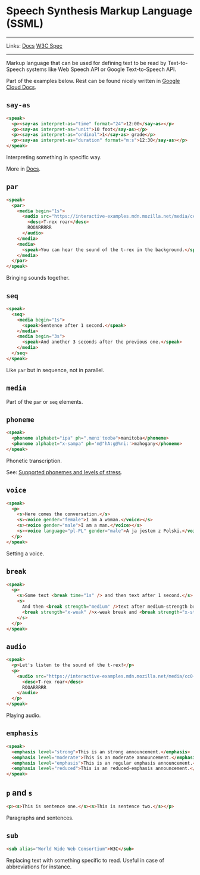 # Speech Synthesis Markup Language (SSML)

---

Links: [Docs](https://cloud.google.com/text-to-speech/docs/ssml) [W3C Spec](https://www.w3.org/TR/speech-synthesis11/)

---

Markup language that can be used for defining text to be read by Text-to-Speech systems like Web Speech API or Google Text-to-Speech API.

Part of the examples below. Rest can be found nicely written in [Google Cloud Docs](https://cloud.google.com/text-to-speech/docs/ssml).

## `say-as`

```html
<speak>
  <p><say-as interpret-as="time" format="24">12:00</say-as></p>
  <p><say-as interpret-as="unit">10 foot</say-as></p>
  <p><say-as interpret-as="ordinal">1</say-as> grade</p>
  <p><say-as interpret-as="duration" format="m:s">12:30</say-as></p>
</speak>
```

Interpreting something in specific way.

More in [Docs](https://cloud.google.com/text-to-speech/docs/ssml#say%E2%80%91as).

## `par`

```html
<speak>
  <par>
    <media begin="1s">
      <audio src="https://interactive-examples.mdn.mozilla.net/media/cc0-audio/t-rex-roar.mp3">
        <desc>T-rex roar</desc>
        ROOARRRRR
      </audio>
    </media>
    <media>
      <speak>You can hear the sound of the t-rex in the background.</speak>
    </media>
  </par>
</speak>
```

Bringing sounds together.

## `seq`

```html
<speak>
  <seq>
    <media begin="1s">
      <speak>Sentence after 1 second.</speak>
    </media>
    <media begin="3s">
      <speak>And another 3 seconds after the previous one.</speak>
    </media>
  </seq>
</speak>
```

Like `par` but in sequence, not in parallel.

## `media`

Part of the `par` or `seq` elements.

## `phoneme`

```html
<speak>
  <phoneme alphabet="ipa" ph="ˌmænɪˈtoʊbə">manitoba</phoneme>
  <phoneme alphabet="x-sampa" ph='m@"hA:g@%ni:'>mahogany</phoneme>
</speak>
```

Phonetic transcription.

See: [Supported phonemes and levels of stress](https://cloud.google.com/text-to-speech/docs/phonemes).

## `voice`

```html
<speak>
  <p>
    <s>Here comes the conversation.</s>
    <s><voice gender="female">I am a woman.</voice></s>
    <s><voice gender="male">I am a man.</voice></s>
    <s><voice language="pl-PL" gender="male">A ja jestem z Polski.</voice></s>
  </p>
</speak>
```

Setting a voice.

## `break`

```html
<speak>
  <p>
    <s>Some text <break time="1s" /> and then text after 1 second.</s>
    <s>
      And then <break strength="medium" />text after medium-strength break
      <break strength="x-weak" />x-weak break and <break strength="x-strong" />x-strong break
    </s>
  </p>
</speak>
```

## `audio`

```html
<speak>
  <p>Let's listen to the sound of the t-rex!</p>
  <p>
    <audio src="https://interactive-examples.mdn.mozilla.net/media/cc0-audio/t-rex-roar.mp3">
      <desc>T-rex roar</desc>
      ROOARRRRR
    </audio>
  </p>
</speak>
```

Playing audio.

## `emphasis`

```html
<speak>
  <emphasis level="strong">This is an strong announcement.</emphasis>
  <emphasis level="moderate">This is an moderate announcement.</emphasis>
  <emphasis level="emphasis">This is an regular emphasis announcement.</emphasis>
  <emphasis level="reduced">This is an reduced-emphasis announcement.</emphasis>
</speak>
```

## `p` and `s`

```html
<p><s>This is sentence one.</s><s>This is sentence two.</s></p>
```

Paragraphs and sentences.

## `sub`

```html
<sub alias="World Wide Web Consortium">W3C</sub>
```

Replacing text with something specific to read. Useful in case of abbreviations for instance.
